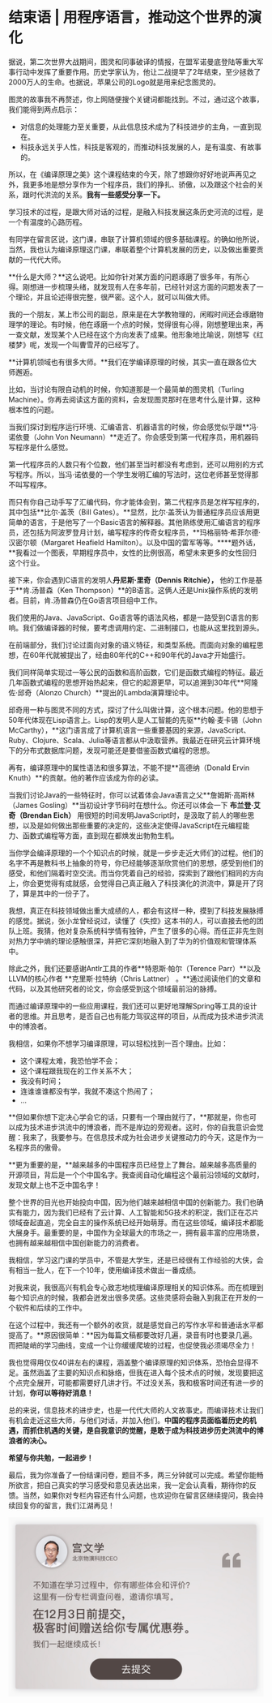 # 结束语 | 用程序语言，推动这个世界的演化
据说，第二次世界大战期间，图灵和同事破译的情报，在盟军诺曼底登陆等重大军事行动中发挥了重要作用。历史学家认为，他让二战提早了2年结束，至少拯救了2000万人的生命。也据说，苹果公司的Logo就是用来纪念图灵的。

图灵的故事我不再赘述，你上网随便搜个关键词都能找到。不过，通过这个故事，我们能得到两点启示：

* 对信息的处理能力至关重要，从此信息技术成为了科技进步的主角，一直到现在。
* 科技永远关乎人性，科技是客观的，而推动科技发展的人，是有温度、有故事的。

所以，在《编译原理之美》这个课程结束的今天，除了想跟你好好地说声再见之外，我更多地是想分享作为一个程序员，我们的挣扎、骄傲，以及跟这个社会的关系，跟时代洪流的关系。**我有一些感受分享一下。**

学习技术的过程，是跟大师对话的过程，是融入科技发展这条历史河流的过程，是一个有温度的心路历程。

有同学在留言区说，这门课，串联了计算机领域的很多基础课程。的确如他所说，当然，我也认为编译原理这门课，串联着整个计算机发展的历史，以及做出重要贡献的一代代大师。

**什么是大师？**这么说吧。比如你针对某方面的问题琢磨了很多年，有所心得。刚想进一步梳理头绪，就发现有人在多年前，已经针对这方面的问题发表了一个理论，并且论述得很完整，很严密。这个人，就可以叫做大师。

<!-- [[[read_end]]] -->

我的一个朋友，某上市公司的副总，原来是在大学教物理的，闲暇时间还会琢磨物理学的理论。有时候，他在琢磨一个点的时候，觉得很有心得，刚想整理出来，再一查文献，发现某个人已经在这个方向发表了成果。他形象地比喻说，刚想写《红楼梦》呢，发现一个叫曹雪芹的已经写了。

**计算机领域也有很多大师。**我们在学编译原理的时候，其实一直在跟各位大师邂逅。

比如，当讨论有限自动机的时候，你知道那是一个最简单的图灵机（Turling Machine）。你再去阅读这方面的资料，会发现图灵那时在思考什么是计算，这种根本性的问题。

当我们探讨到程序运行环境、汇编语言、机器语言的时候，你会感觉似乎跟**冯·诺依曼（John Von Neumann）**走近了。你会感受到第一代程序员，用机器码写程序是什么感觉。

第一代程序员的人数只有个位数，他们甚至当时都没有考虑到，还可以用别的方式写程序。所以，当冯·诺依曼的一个学生发明汇编的写法时，这位老师甚至觉得那不叫写程序。

而只有你自己动手写了汇编代码，你才能体会到，第二代程序员是怎样写程序的，其中包括**比尔·盖茨（Bill Gates）。**显然，比尔·盖茨认为普通程序员应该用更简单的语言，于是他写了一个Basic语言的解释器。其他熟练使用汇编语言的程序员，还包括为阿波罗登月计划，编写程序的传奇女程序员，**玛格丽特·希菲尔德·汉密尔顿（Margaret Heafield Hamilton）。以及中国的雷军等等。****题外话，**我看过一个图表，早期程序员中，女性的比例很高，希望未来更多的女性回归这个行业。

接下来，你会遇到C语言的发明人**丹尼斯·里奇（Dennis Ritchie），** 他的工作是基于**肯.汤普森（Ken Thompson）**的B语言。这俩人还是Unix操作系统的发明者。目前，肯.汤普森仍在Go语言项目组中工作。

我们使用的Java、JavaScript、Go语言等的语法风格，都是一路受到C语言的影响。我们做编译器的时候，要考虑调用约定、二进制接口，也能从这里找到源头。

在前端部分，我们讨论过面向对象的语义特征，和类型系统。而面向对象的编程思想，在60年代就被提出了，经由80年代的C++和90年代的Java才开始盛行。

我们同样简单实现过一等公民的函数和高阶函数，它们是函数式编程的特征。最近几年函数式编程的思想开始热起来，但它的起源更早，可以追溯到30年代**阿隆佐·邱奇（Alonzo Church）**提出的Lambda演算理论中。

邱奇用一种与图灵不同的方式，探讨了什么叫做计算，这个根本问题。他的思想于50年代体现在Lisp语言上。Lisp的发明人是人工智能的先驱**约翰·麦卡锡（John McCarthy），**这门语言成了计算机语言一些重要基因的来源，JavaScript、Ruby、Clojure、Scala、Julia等语言都从中汲取营养。我最近在研究云计算环境下的分布式数据库问题，发现可能还是要借鉴函数式编程的思想。

再有，编译原理中的属性语法和很多算法，不能不提**高德纳（Donald Ervin Knuth）**的贡献。他的著作应该成为你的必读。

当我们讨论Java的一些特征时，你可以试着体会Java语言之父**詹姆斯·高斯林（James Gosling）**当初设计字节码时在想什么。你还可以体会一下 **布兰登·艾奇（Brendan Eich）** 用很短的时间发明JavaScript时，是汲取了前人的哪些思想，以及是如何做出那些重要的决定的，这些决定使得JavaScript在元编程能力、函数式编程等方面，直到现在都焕发出勃勃生机。

当你学会编译原理的一个个知识点的时候，就是一步步走近大师们的过程。他们的名字不再是教科书上抽象的符号，你已经能够逐渐欣赏他们的思想，感受到他们的感受，和他们隔着时空交流。而当你凭着自己的经验，探索到了跟他们相同的方向上，你会更觉得有成就感，会觉得自己真正融入了科技演化的洪流中，算是开了窍了，算是其中的一份子了。

我想，真正在科技领域做出重大成绩的人，都会有这样一种，摸到了科技发展脉搏的感觉。据说，张小龙曾经说过，读懂了《失控》这本书的人，可以直接去他的团队上班。我猜，他对复杂系统科学情有独钟，产生了很多的心得。而任正非先生则对热力学中熵的理论感触很深，并把它深刻地融入到了华为的价值观和管理体系中。

除此之外，我们还要感谢Antlr工具的作者**特恩斯·帕尔（Terence Parr）**以及LLVM的核心作者 **克里斯·拉特纳（Chris Lattner） 。**通过阅读他们的文章和代码，以及其他研究者的论文，你会感受到这个领域最前沿的脉搏。

而通过编译原理中的一些应用课程，我们还可以更好地理解Spring等工具的设计者的思维。并且思考，是否自己也有能力驾驭这样的项目，从而成为技术进步洪流中的博浪者。

我相信，如果你不想学习编译原理，可以轻松找到一百个理由。比如：

* 这个课程太难，我恐怕学不会；
* 这个课程跟我现在的工作关系不大；
* 我没有时间；
* 连谁谁谁都没有学，我就不凑这个热闹了；
* …

**但如果你想下定决心学会它的话，只要有一个理由就行了，**那就是，你也可以成为技术进步洪流中的博浪者，而不是岸边的旁观者。这时，你的自我意识会觉醒：我来了，我要参与。在信息技术成为社会进步关键推动力的今天，这是作为一名程序员的傲骨。

**更为重要的是，**越来越多的中国程序员已经登上了舞台。越来越多高质量的开源项目，背后是一个个中国名字。我查阅自动化编程这个最前沿领域的文献时，发现文献上也不乏中国名字！

整个世界的目光也开始投向中国，因为他们越来越相信中国的创新能力。我们也确实有能力，因为我们已经有了云计算、人工智能和5G技术的积淀，我们正在芯片领域奋起直追，完全自主的操作系统已经开始萌芽。而在这些领域，编译技术都能大展身手。最重要的是，中国作为全球最大的市场之一，拥有最丰富的应用场景，也拥有越来越相信中国创新能力的消费者。

我相信，学习这门课的学员中，不管是大学生，还是已经很有工作经验的大侠，会有相当一批人，在下一个10年，使用编译技术做出一番成绩。

对我来说，我很高兴有机会专心致志地梳理编译原理相关的知识体系。而在梳理到每个知识点的时候，我都会迸发出很多灵感。这些灵感将会融入到我正在开发的一个软件和后续的工作中。

在这个过程中，我还有一个额外的收货，就是感觉自己的写作水平和普通话水平都提高了。**原因很简单：**因为每篇文稿都要改好几遍，录音有时也要录几遍。而把陡峭的学习曲线，变成一个让你缓缓爬坡的过程，也促使我必须竭尽全力！

我也觉得用仅仅40讲左右的课程，涵盖整个编译原理的知识体系，恐怕会显得不足。虽然涵盖了主要的知识点和脉络，但我在进入每个技术点的时候，发现要把这个点完全展开，可能都需要好几讲才行。不过没关系，我和极客时间还有进一步的计划，**你可以等待好消息！**

总的来说，信息技术的进步史，也是一代代大师的人文故事史。而编译技术让我们有机会走近这些大师，与他们对话，并加入他们。**中国的程序员面临着历史的机遇，而抓住机遇的关键，是自我意识的觉醒，是敢于成为科技进步历史洪流中的博浪者的决心。**

**希望与你共勉，一起进步！**

最后，我为你准备了一份结课问卷，题目不多，两三分钟就可以完成。希望你能畅所欲言，把自己真实的学习感受和意见表达出来，我一定会认真看，期待你的反馈。当然，如果你对专栏内容还有什么问题，也欢迎你在留言区继续提问，我会持续回复你的留言，我们江湖再见！

[![](./httpsstatic001geekbangorgresourceimage2ae52a51d4d07600657e3646bd1eafe30ce5.jpg)](https://jinshuju.net/f/2dbaT4)